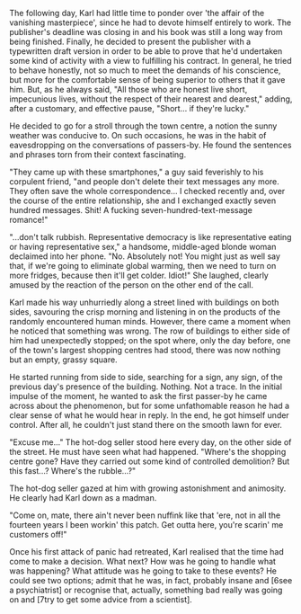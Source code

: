 
The following day, Karl had little time to ponder over 'the affair of the vanishing masterpiece', since he had to devote himself entirely to work. The publisher's deadline was closing in and his book was still a long way from being finished. Finally, he decided to present the publisher with a typewritten draft version in order to be able to prove that he'd undertaken some kind of activity with a view to fulfilling his contract. In general, he tried to behave honestly, not so much to meet the demands of his conscience, but more for the comfortable sense of being superior to others that it gave him. But, as he always said, "All those who are honest live short, impecunious lives, without the respect of their nearest and dearest," adding, after a customary, and effective pause, "Short... if they're lucky."

He decided to go for a stroll through the town centre, a notion the sunny weather was conducive to. On such occasions, he was in the habit of eavesdropping on the conversations of passers-by. He found the sentences and phrases torn from their context fascinating.

"They came up with these smartphones," a guy said feverishly to his corpulent friend, "and people don't delete their text messages any more. They often save the whole correspondence... I checked recently and, over the course of the entire relationship, she and I exchanged exactly seven hundred messages. Shit\! A fucking seven-hundred-text-message romance\!"

"...don't talk rubbish. Representative democracy is like representative eating or having representative sex," a handsome, middle-aged blonde woman declaimed into her phone. "No. Absolutely not\! You might just as well say that, if we're going to eliminate global warming, then we need to turn on more fridges, because then it'll get colder. Idiot\!" She laughed, clearly amused by the reaction of the person on the other end of the call.

Karl made his way unhurriedly along a street lined with buildings on both sides, savouring the crisp morning and listening in on the products of the randomly encountered human minds. However, there came a moment when he noticed that something was wrong. The row of buildings to either side of him had unexpectedly stopped; on the spot where, only the day before, one of the town's largest shopping centres had stood, there was now nothing but an empty, grassy square.

He started running from side to side, searching for a sign, any sign, of the previous day's presence of the building. Nothing. Not a trace. In the initial impulse of the moment, he wanted to ask the first passer-by he came across about the phenomenon, but for some unfathomable reason he had a clear sense of what he would hear in reply. In the end, he got himself under control. After all, he couldn't just stand there on the smooth lawn for ever.

"Excuse me..." The hot-dog seller stood here every day, on the other side of the street. He must have seen what had happened. "Where's the shopping centre gone? Have they carried out some kind of controlled demolition? But this fast...? Where's the rubble...?"

The hot-dog seller gazed at him with growing astonishment and animosity. He clearly had Karl down as a madman.

"Come on, mate, there ain't never been nuffink like that 'ere, not in all the fourteen years I been workin' this patch. Get outta here, you're scarin' me customers off\!"

Once his first attack of panic had retreated, Karl realised that the time had come to make a decision. What next? How was he going to handle what was happening? What attitude was he going to take to these events? He could see two options; admit that he was, in fact, probably insane and \[6see a psychiatrist\] or recognise that, actually, something bad really was going on and \[7try to get some advice from a scientist\].

